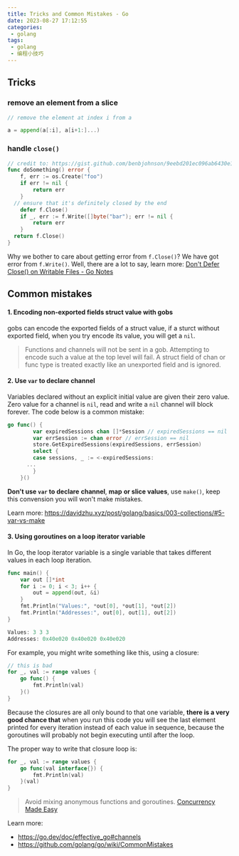 ```yaml
---
title: Tricks and Common Mistakes - Go
date: 2023-08-27 17:12:55
categories:
 - golang
tags:
 - golang
 - 编程小技巧
---
```


## Tricks

### remove an element from a slice

```go
// remove the element at index i from a

a = append(a[:i], a[i+1:]...)
```

### handle `close()`

```go
// credit to: https://gist.github.com/benbjohnson/9eebd201ec096ab6430e1f33411e6427
func doSomething() error {
	f, err := os.Create("foo")
	if err != nil {
		return err
	}
  // ensure that it's definitely closed by the end
	defer f.Close()
	if _, err := f.Write([]byte("bar"); err != nil {
		return err
	}
  return f.Close()
}
```

Why we bother to care about getting error from `f.Close()`? We have got error from  `f.Write()`. Well, there are a lot to say, learn more: [Don't Defer Close() on Writable Files - Go Notes](https://davidzhu.xyz/post/golang/advance/010-defer-close/)

## Common mistakes

#### 1. Encoding non-exported fields struct value with gobs

gobs can encode the exported fields of a struct value, if a sturct without exported field, when you try encode its value, you will get a `nil`. 

> Functions and channels will not be sent in a gob. Attempting to encode such a value at the top level will fail. A struct field of chan or func type is treated exactly like an unexported field and is ignored. 

#### 2. Use `var` to declare channel 

Variables declared without an explicit initial value are given their zero value. Zero value for a channel is `nil`, read and write a `nil` channel will block forever. The code below is a common mistake:

```go
go func() {
		var expiredSessions chan []*Session // expiredSessions == nil
		var errSession := chan error // errSession == nil
		store.GetExpiredSessions(expiredSessions, errSession)
		select {
		case sessions, _ := <-expiredSessions:
      ...
		}
	}()
```

**Don't use `var` to declare** **channel**, **map** **or slice values**, use `make()`, keep this convension you will won't make mistakes. 

Learn more: https://davidzhu.xyz/post/golang/basics/003-collections/#5-var-vs-make

#### 3. Using goroutines on a loop iterator variable

In Go, the loop iterator variable is a single variable that takes different values in each loop iteration. 

```go
func main() {
	var out []*int
	for i := 0; i < 3; i++ {
		out = append(out, &i)
	}
	fmt.Println("Values:", *out[0], *out[1], *out[2])
	fmt.Println("Addresses:", out[0], out[1], out[2])
}

Values: 3 3 3
Addresses: 0x40e020 0x40e020 0x40e020
```

For example, you might write something like this, using a closure:

```go
// this is bad
for _, val := range values {
	go func() {
		fmt.Println(val)
	}()
}
```

Because the closures are all only bound to that one variable, **there is a very good chance that** when you run this code you will see the last element printed for every iteration instead of each value in sequence, because the goroutines will probably not begin executing until after the loop.

The proper way to write that closure loop is:

```go
for _, val := range values {
	go func(val interface{}) {
		fmt.Println(val)
	}(val)
}
```

> Avoid mixing anonymous functions and goroutines. [Concurrency Made Easy](https://youtu.be/DqHb5KBe7qI?si=IW3zRKFc1Wtk4ZJh) 

Learn more: 

- https://go.dev/doc/effective_go#channels
- https://github.com/golang/go/wiki/CommonMistakes
